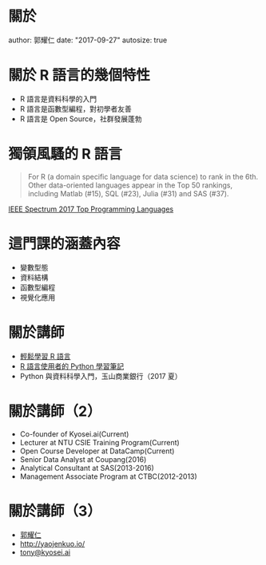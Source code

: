 關於
========================================================
author: 郭耀仁
date: "2017-09-27"
autosize: true

關於 R 語言的幾個特性
========================================================

- R 語言是資料科學的入門
- R 語言是函數型編程，對初學者友善
- R 語言是 Open Source，社群發展蓬勃

獨領風騷的 R 語言
========================================================

> For R (a domain specific language for data science) to rank in the 6th. Other data-oriented languages appear in the Top 50 rankings, including Matlab (#15), SQL (#23), Julia (#31) and SAS (#37).

[IEEE Spectrum 2017 Top Programming Languages](http://spectrum.ieee.org/computing/software/the-2017-top-programming-languages)

這門課的涵蓋內容
========================================================

- 變數型態
- 資料結構
- 函數型編程
- 視覺化應用

關於講師
========================================================

- [輕鬆學習 R 語言]()
- [R 語言使用者的 Python 學習筆記]()
- Python 與資料科學入門，玉山商業銀行（2017 夏）

關於講師（2）
========================================================

- Co-founder of Kyosei.ai(Current)
- Lecturer at NTU CSIE Training Program(Current)
- Open Course Developer at DataCamp(Current)
- Senior Data Analyst at Coupang(2016)
- Analytical Consultant at SAS(2013-2016)
- Management Associate Program at CTBC(2012-2013)

關於講師（3）
========================================================

- [郭耀仁](https://www.facebook.com/yaojen.kuo.1)
- <http://yaojenkuo.io/>
- <tony@kyosei.ai>
